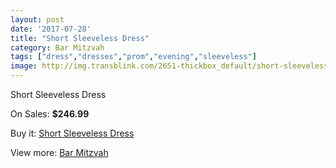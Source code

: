 ```yaml
---
layout: post
date: '2017-07-28'
title: "Short Sleeveless Dress"
category: Bar Mitzvah
tags: ["dress","dresses","prom","evening","sleeveless"]
image: http://img.transblink.com/2651-thickbox_default/short-sleeveless-dress.jpg
---
```

Short Sleeveless Dress

On Sales: **$246.99**
<a href="https://www.transblink.com/en/bar-mitzvah/851-short-sleeveless-dress.html"><amp-img layout="responsive" width="600" height="600" src="//img.transblink.com/2651-thickbox_default/short-sleeveless-dress.jpg" alt="Short Sleeveless Dress 0" /></a>
<a href="https://www.transblink.com/en/bar-mitzvah/851-short-sleeveless-dress.html"><amp-img layout="responsive" width="600" height="600" src="//img.transblink.com/2653-thickbox_default/short-sleeveless-dress.jpg" alt="Short Sleeveless Dress 1" /></a>
<a href="https://www.transblink.com/en/bar-mitzvah/851-short-sleeveless-dress.html"><amp-img layout="responsive" width="600" height="600" src="//img.transblink.com/2652-thickbox_default/short-sleeveless-dress.jpg" alt="Short Sleeveless Dress 2" /></a>

Buy it: [Short Sleeveless Dress](https://www.transblink.com/en/bar-mitzvah/851-short-sleeveless-dress.html "Short Sleeveless Dress")

View more: [Bar Mitzvah](https://www.transblink.com/en/2-bar-mitzvah "Bar Mitzvah")